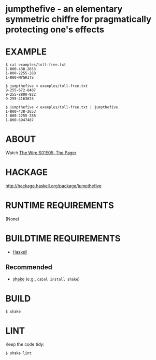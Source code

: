 # jumpthefive - an elementary symmetric chiffre for pragmatically protecting one's effects

# EXAMPLE

```console
$ cat examples/toll-free.txt
1-800-438-2653
1-800-2255-288
1-800-MYGRITS

$ jumpthefive < examples/toll-free.txt
9-255-672-8407
9-255-8800-822
9-255-4163623

$ jumpthefive < examples/toll-free.txt | jumpthefive
1-800-438-2653
1-800-2255-288
1-800-6947487
```

# ABOUT

Watch [The Wire S01E05: The Pager](http://www.imdb.com/title/tt0749450/?ref_=ttep_ep5)

# HACKAGE

http://hackage.haskell.org/package/jumpthefive

# RUNTIME REQUIREMENTS

(None)

# BUILDTIME REQUIREMENTS

* [Haskell](http://www.haskell.org/)

## Recommended

* [shake](https://shakebuild.com/) (e.g., `cabal install shake`)

# BUILD

```console
$ shake
```

# LINT

Keep the code tidy:

```console
$ shake lint
```
